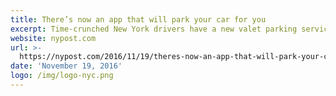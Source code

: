 ```yaml
---
title: There’s now an app that will park your car for you
excerpt: Time-crunched New York drivers have a new valet parking service to consider.
website: nypost.com
url: >-
  https://nypost.com/2016/11/19/theres-now-an-app-that-will-park-your-car-for-you/
date: 'November 19, 2016'
logo: /img/logo-nyc.png
---
```



